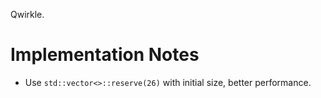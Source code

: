 Qwirkle.

# Implementation Notes
- Use `std::vector<>::reserve(26)` with initial size, better performance.